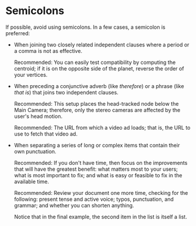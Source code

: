 # Semicolons  

If possible, avoid using semicolons. In a few cases, a semicolon is preferred:

* When joining two closely related independent clauses where a period or a comma is not as
  effective.

  Recommended: You can easily test
  compatibility by computing the centroid; if it is on the opposite side of the
  planet, reverse the order of your vertices.
* When preceding a conjunctive adverb (like *therefore*) or a phrase
  (like *that is*) that joins two independent clauses.

  Recommended: This setup places the
  head-tracked node below the Main Camera; therefore, only the stereo cameras are
  affected by the user's head motion.

  Recommended: The URL from which a video
  ad loads; that is, the URL to use to fetch that video ad.
* When separating a series of long or complex items that contain their own punctuation.

  Recommended: If you don't have time,
  then focus on the improvements that will have the greatest benefit: what matters most
  to your users; what is most important to fix; and what is easy or feasible to
  fix in the available time.

  Recommended: Review your document one
  more time, checking for the following: present tense and active voice; typos,
  punctuation, and grammar; and whether you can shorten anything.

  Notice that in the final example, the second item in the list is itself a list.
